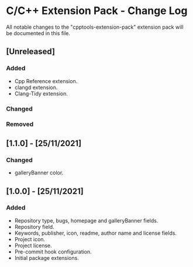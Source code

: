 # C/C++ Extension Pack - Change Log

All notable changes to the "cpptools-extension-pack" extension pack will be documented in this file.

## [Unreleased]

### Added
- Cpp Reference extension.
- clangd extension.
- Clang-Tidy extension.

### Changed

### Removed

## [1.1.0] - [25/11/2021]

### Changed
- galleryBanner color.

## [1.0.0] - [25/11/2021]

### Added
- Repository type, bugs, homepage and galleryBanner fields.
- Repository field.
- Keywords, publisher, icon, readme, author name and license fields.
- Project icon.
- Project license.
- Pre-commit hook configuration.
- Initial package extensions.

